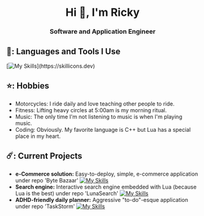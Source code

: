 <h1 align="center">Hi 👋, I'm Ricky</h1>
<h3 align="center">Software and Application Engineer</h3>

## 👻: Languages and Tools I Use
[![My Skills](https://skillicons.dev/icons?i=cpp,py,lua,dotnet,cs,flask,mongodb,azure,mysql,)](https://skillicons.dev)

## ⭐: Hobbies
- Motorcycles: I ride daily and love teaching other people to ride.
- Fitness: Lifting heavy circles at 5:00am is my morning ritual.
- Music: The only time I'm not listening to music is when I'm playing music.
- Coding: Obviously. My favorite language is C++ but Lua has a special place in my heart.
## ☄️: Current Projects
- **e-Commerce solution:** Easy-to-deploy, simple, e-commerce application under repo 'Byte Bazaar' [![My Skills](https://skillicons.dev/icons?i=cs,dotnet)](https://skillicons.dev) 
- **Search engine:** Interactive search engine embedded with Lua (because Lua is the best) under repo 'LunaSearch' [![My Skills](https://skillicons.dev/icons?i=cpp,lua)](https://skillicons.dev) 
- **ADHD-friendly daily planner:** Aggressive "to-do"-esque application under repo 'TaskStorm' [![My Skills](https://skillicons.dev/icons?i=cpp)](https://skillicons.dev) 
